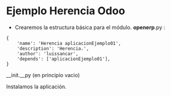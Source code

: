 # Ejemplo Herencia Odoo  
- Crearemos la estructura básica para el módulo.
__openerp__.py  :  
~~~  
{
    'name': 'Herencia aplicacionEjemplo01',
    'description': 'Herencia.',
    'author': 'luissancar',
    'depends': ['aplicacionEjemplo01'],
}

~~~   
__init.__py  (en principio vacio)  

Instalamos la aplicación.  
